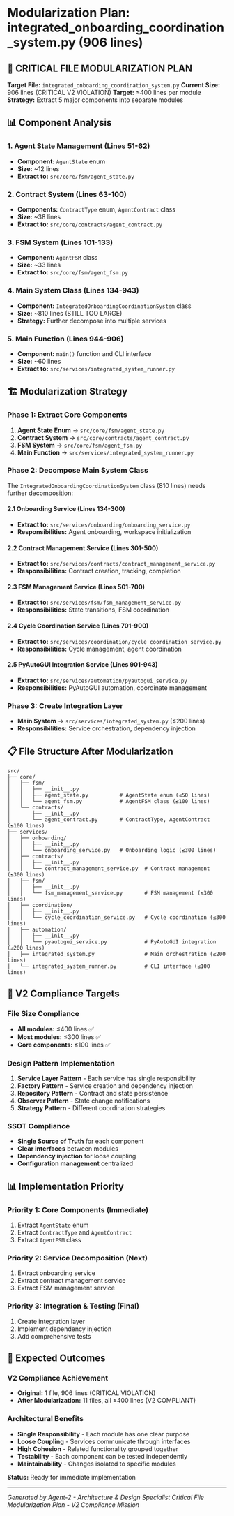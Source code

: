 # Modularization Plan: integrated_onboarding_coordination_system.py (906 lines)

## 🎯 **CRITICAL FILE MODULARIZATION PLAN**

**Target File:** `integrated_onboarding_coordination_system.py`
**Current Size:** 906 lines (CRITICAL V2 VIOLATION)
**Target:** ≤400 lines per module
**Strategy:** Extract 5 major components into separate modules

## 📊 **Component Analysis**

### **1. Agent State Management (Lines 51-62)**
- **Component:** `AgentState` enum
- **Size:** ~12 lines
- **Extract to:** `src/core/fsm/agent_state.py`

### **2. Contract System (Lines 63-100)**
- **Components:** `ContractType` enum, `AgentContract` class
- **Size:** ~38 lines
- **Extract to:** `src/core/contracts/agent_contract.py`

### **3. FSM System (Lines 101-133)**
- **Component:** `AgentFSM` class
- **Size:** ~33 lines
- **Extract to:** `src/core/fsm/agent_fsm.py`

### **4. Main System Class (Lines 134-943)**
- **Component:** `IntegratedOnboardingCoordinationSystem` class
- **Size:** ~810 lines (STILL TOO LARGE)
- **Strategy:** Further decompose into multiple services

### **5. Main Function (Lines 944-906)**
- **Component:** `main()` function and CLI interface
- **Size:** ~60 lines
- **Extract to:** `src/services/integrated_system_runner.py`

## 🏗️ **Modularization Strategy**

### **Phase 1: Extract Core Components**
1. **Agent State Enum** → `src/core/fsm/agent_state.py`
2. **Contract System** → `src/core/contracts/agent_contract.py`
3. **FSM System** → `src/core/fsm/agent_fsm.py`
4. **Main Function** → `src/services/integrated_system_runner.py`

### **Phase 2: Decompose Main System Class**
The `IntegratedOnboardingCoordinationSystem` class (810 lines) needs further decomposition:

#### **2.1 Onboarding Service (Lines 134-300)**
- **Extract to:** `src/services/onboarding/onboarding_service.py`
- **Responsibilities:** Agent onboarding, workspace initialization

#### **2.2 Contract Management Service (Lines 301-500)**
- **Extract to:** `src/services/contracts/contract_management_service.py`
- **Responsibilities:** Contract creation, tracking, completion

#### **2.3 FSM Management Service (Lines 501-700)**
- **Extract to:** `src/services/fsm/fsm_management_service.py`
- **Responsibilities:** State transitions, FSM coordination

#### **2.4 Cycle Coordination Service (Lines 701-900)**
- **Extract to:** `src/services/coordination/cycle_coordination_service.py`
- **Responsibilities:** Cycle management, agent coordination

#### **2.5 PyAutoGUI Integration Service (Lines 901-943)**
- **Extract to:** `src/services/automation/pyautogui_service.py`
- **Responsibilities:** PyAutoGUI automation, coordinate management

### **Phase 3: Create Integration Layer**
- **Main System** → `src/services/integrated_system.py` (≤200 lines)
- **Responsibilities:** Service orchestration, dependency injection

## 📋 **File Structure After Modularization**

```
src/
├── core/
│   ├── fsm/
│   │   ├── __init__.py
│   │   ├── agent_state.py          # AgentState enum (≤50 lines)
│   │   └── agent_fsm.py            # AgentFSM class (≤100 lines)
│   └── contracts/
│       ├── __init__.py
│       └── agent_contract.py       # ContractType, AgentContract (≤100 lines)
├── services/
│   ├── onboarding/
│   │   ├── __init__.py
│   │   └── onboarding_service.py   # Onboarding logic (≤300 lines)
│   ├── contracts/
│   │   ├── __init__.py
│   │   └── contract_management_service.py  # Contract management (≤300 lines)
│   ├── fsm/
│   │   ├── __init__.py
│   │   └── fsm_management_service.py       # FSM management (≤300 lines)
│   ├── coordination/
│   │   ├── __init__.py
│   │   └── cycle_coordination_service.py   # Cycle coordination (≤300 lines)
│   ├── automation/
│   │   ├── __init__.py
│   │   └── pyautogui_service.py            # PyAutoGUI integration (≤200 lines)
│   ├── integrated_system.py                # Main orchestration (≤200 lines)
│   └── integrated_system_runner.py         # CLI interface (≤100 lines)
```

## 🎯 **V2 Compliance Targets**

### **File Size Compliance**
- **All modules:** ≤400 lines ✅
- **Most modules:** ≤300 lines ✅
- **Core components:** ≤100 lines ✅

### **Design Pattern Implementation**
1. **Service Layer Pattern** - Each service has single responsibility
2. **Factory Pattern** - Service creation and dependency injection
3. **Repository Pattern** - Contract and state persistence
4. **Observer Pattern** - State change notifications
5. **Strategy Pattern** - Different coordination strategies

### **SSOT Compliance**
- **Single Source of Truth** for each component
- **Clear interfaces** between modules
- **Dependency injection** for loose coupling
- **Configuration management** centralized

## 📊 **Implementation Priority**

### **Priority 1: Core Components (Immediate)**
1. Extract `AgentState` enum
2. Extract `ContractType` and `AgentContract`
3. Extract `AgentFSM` class

### **Priority 2: Service Decomposition (Next)**
1. Extract onboarding service
2. Extract contract management service
3. Extract FSM management service

### **Priority 3: Integration & Testing (Final)**
1. Create integration layer
2. Implement dependency injection
3. Add comprehensive tests

## 🚀 **Expected Outcomes**

### **V2 Compliance Achievement**
- **Original:** 1 file, 906 lines (CRITICAL VIOLATION)
- **After Modularization:** 11 files, all ≤400 lines (V2 COMPLIANT)

### **Architectural Benefits**
- **Single Responsibility** - Each module has one clear purpose
- **Loose Coupling** - Services communicate through interfaces
- **High Cohesion** - Related functionality grouped together
- **Testability** - Each component can be tested independently
- **Maintainability** - Changes isolated to specific modules

**Status:** Ready for immediate implementation

---
*Generated by Agent-2 - Architecture & Design Specialist*
*Critical File Modularization Plan - V2 Compliance Mission*
